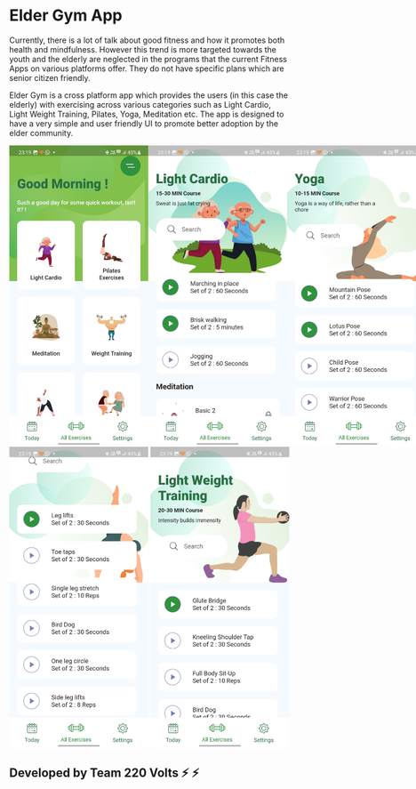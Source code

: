 # Elder Gym App

Currently, there is a lot of talk about good fitness and how it promotes both health and mindfulness. However this trend is more targeted towards the youth and the elderly are neglected in the programs that the current Fitness Apps on various platforms offer. They do not have specific plans which are senior citizen friendly. 

Elder Gym is a cross platform app which provides the users (in this case the elderly) with exercising across various categories such as Light Cardio, Light Weight Training, Pilates, Yoga, Meditation etc. 
The app is designed to have a very simple and user friendly UI to promote better adoption by the elder community. 

<div style="
  display: flex;
  justify-content: space-between;
  ">
  <img src = "https://github.com/mrcodefrost/hackofiesta4_220_volts/blob/main/images/1.jpg?raw=true" width="250"/>
  <img src = "https://github.com/mrcodefrost/hackofiesta4_220_volts/blob/main/images/2.jpg?raw=true" width="250"/>
  <img src = "https://github.com/mrcodefrost/hackofiesta4_220_volts/blob/main/images/3.jpg?raw=true" width="250"/> 
</div>

<div style="
  display: flex;
  justify-content: space-between;
  ">
  <img src = "https://github.com/mrcodefrost/hackofiesta4_220_volts/blob/main/images/4.jpg?raw=true" width="250"/>
  <img src = "https://github.com/mrcodefrost/hackofiesta4_220_volts/blob/main/images/5.jpg?raw=true" width="250"/>
</div>

## Developed by Team 220 Volts :zap: :zap:
